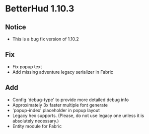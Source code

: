 # BetterHud 1.10.3

## Notice
- This is a bug fix version of 1.10.2

## Fix
- Fix popup text
- Add missing adventure legacy serializer in Fabric

## Add
- Config 'debug-type' to provide more detailed debug info
- Approximately 3x faster multiple font generate
- 'popup-index' placeholder in popup layout
- Legacy hex supports. (Please, do not use legacy one unless it is absolutely necessary.)
- Entity module for Fabric